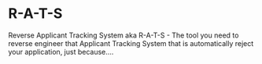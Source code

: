 # R-A-T-S
Reverse Applicant Tracking System aka R-A-T-S - The tool you need to reverse engineer that Applicant Tracking System that is automatically reject your application, just because....
